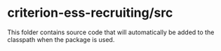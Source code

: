 # criterion-ess-recruiting/src

This folder contains source code that will automatically be added to the classpath when
the package is used.
